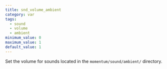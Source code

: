 ```yaml
---
title: snd_volume_ambient
category: var
tags:
  - sound
  - volume
  - ambient
minimum_value: 0
maximum_value: 1
default_value: 1
---
```


Set the volume for sounds located in the `momentum/sound/ambient/` directory.
